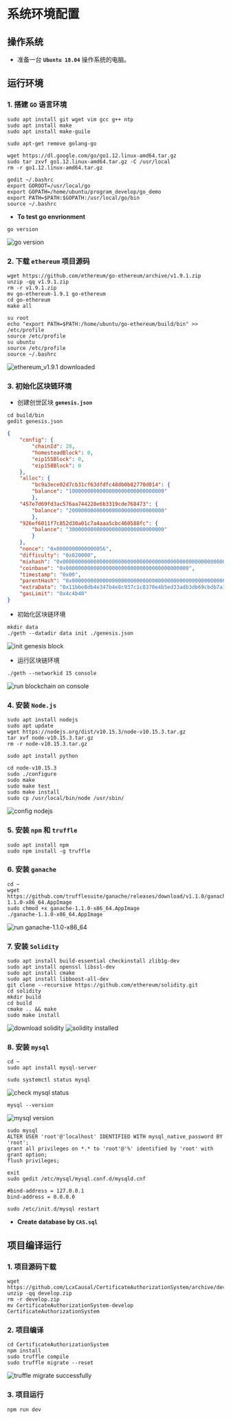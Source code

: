 # 系统环境配置

## 操作系统

- 准备一台 **`Ubuntu 18.04`** 操作系统的电脑。

## 运行环境

### 1. 搭建 **`GO`** 语言环境

```
sudo apt install git wget vim gcc g++ ntp
sudo apt install make
sudo apt install make-guile

sudo apt-get remove golang-go

wget https://dl.google.com/go/go1.12.linux-amd64.tar.gz
sudo tar zxvf go1.12.linux-amd64.tar.gz -C /usr/local
rm -r go1.12.linux-amd64.tar.gz

gedit ~/.bashrc
export GOROOT=/usr/local/go
export GOPATH=/home/ubuntu/program_develop/go_demo
export PATH=$PATH:$GOPATH:/usr/local/go/bin
source ~/.bashrc
```

+ **To test go envrionment**
```
go version
```
![go version](go_version.png)

### 2. 下载 **`ethereum`** 项目源码

```
wget https://github.com/ethereum/go-ethereum/archive/v1.9.1.zip
unzip -qq v1.9.1.zip
rm -r v1.9.1.zip
mv go-ethereum-1.9.1 go-ethereum
cd go-ethereum
make all

su root
echo "export PATH=$PATH:/home/ubuntu/go-ethereum/build/bin" >> /etc/profile
source /etc/profile
su ubuntu
source /etc/profile
source ~/.bashrc
```

![ethereum_v1.9.1 downloaded](ethereum_v1.9.1_downloaded.png)

### 3. 初始化区块链环境

- 创建创世区块 **`genesis.json`**

```
cd build/bin
gedit genesis.json
```

```JSON
{
	"config": {
		"chainId": 20,
		"homesteadBlock": 0,
		"eip155Block": 0,
		"eip158Block": 0
	},
	"alloc": {
		"bc9a3ece02d7cb31cf63dfdfc48db0b82770d014": {
		"balance": "1000000000000000000000000000000"
		},
	"457e7d69fd3ac576aa744228e6b3319cde768473": {
		"balance": "2000000000000000000000000000000"
		},
	"926ef6011f7c852d30a01c7a4aaa5cbc460588fc": {
		"balance": "3000000000000000000000000000000"
		}
	},
	"nonce": "0x0000000000000056",
	"difficulty": "0x020000",
	"mixhash": "0x0000000000000000000000000000000000000000000000000000000000000000",
	"coinbase": "0x0000000000000000000000000000000000000000",
	"timestamp": "0x00",
	"parentHash": "0x0000000000000000000000000000000000000000000000000000000000000000",
	"extraData": "0x11bbe8db4e347b4e8c937c1c8370e4b5ed33adb3db69cbdb7a38e1e50b1b82fa",
	"gasLimit": "0x4c4b40"
}
```

- 初始化区块链环境

```
mkdir data
./geth --datadir data init ./genesis.json
```

![init genesis block](init_genesis_block.png)

- 运行区块链环境
```
./geth --networkid 15 console
```

![run blockchain on console](run_blockchain_on_console.png)

### 4. 安装 **`Node.js`**

```
sudo apt install nodejs
sudo apt update
wget https://nodejs.org/dist/v10.15.3/node-v10.15.3.tar.gz
tar xvf node-v10.15.3.tar.gz
rm -r node-v10.15.3.tar.gz

sudo apt install python

cd node-v10.15.3
sudo ./configure
sudo make
sudo make test
sudo make install  
sudo cp /usr/local/bin/node /usr/sbin/
```

![config nodejs](config_nodejs.png)

### 5. 安装 **`npm`** 和 **`truffle`**

```
sudo apt install npm
sudo npm install -g truffle
```

### 6. 安装 **`ganache`**

```
cd ~
wget https://github.com/trufflesuite/ganache/releases/download/v1.1.0/ganache-1.1.0-x86_64.AppImage
sudo chmod +x ganache-1.1.0-x86_64.AppImage
./ganache-1.1.0-x86_64.AppImage
```

![run ganache-1.1.0-x86_64](ganache-1.1.0-x86_64.png)

### 7. 安装 **`Solidity`**

```
sudo apt install build-essential checkinstall zlib1g-dev
sudo apt install openssl libssl-dev
sudo apt install cmake
sudo apt install libboost-all-dev
git clone --recursive https://github.com/ethereum/solidity.git
cd solidity
mkdir build
cd build
cmake .. && make
sudo make install
```

![download solidity](download_solidity.png)
![solidity installed](solidity_installed.png)

### 8. 安装 **`mysql`**

```
cd ~
sudo apt install mysql-server
```

```
sudo systemctl status mysql
```
![check mysql status](check_mysql_status.png)

```
mysql --version
```
![mysql version](mysql_version.png)

```
sudo mysql
ALTER USER 'root'@'localhost' IDENTIFIED WITH mysql_native_password BY 'root';
grant all privileges on *.* to 'root'@'%' identified by 'root' with grant option;
flush privileges;

exit
sudo gedit /etc/mysql/mysql.conf.d/mysqld.cnf

#bind-address = 127.0.0.1
bind-address = 0.0.0.0

sudo /etc/init.d/mysql restart
```

+ **Create database by `CAS.sql`**

## 项目编译运行

### 1. 项目源码下载

```
wget https://github.com/LcxCausal/CertificateAuthorizationSystem/archive/develop.zip
unzip -qq develop.zip
rm -r develop.zip
mv CertificateAuthorizationSystem-develop CertificateAuthorizationSystem
```

### 2. 项目编译

```
cd CertificateAuthorizationSystem
npm install
sudo truffle compile
sudo truffle migrate --reset
```

![truffle migrate successfully](truffle_migrate_successfully.png)

### 3. 项目运行

```
npm run dev
```


